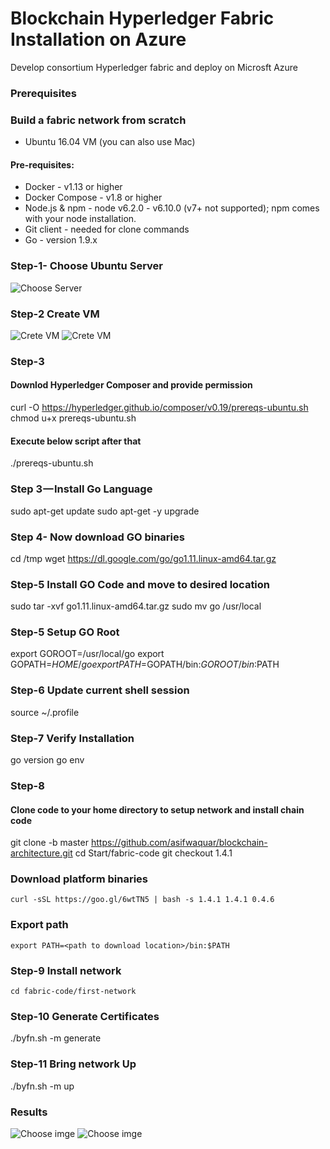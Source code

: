 # Blockchain Hyperledger Fabric Installation on Azure

Develop consortium Hyperledger fabric and deploy on Microsft Azure


### Prerequisites

### Build a fabric network from scratch

* Ubuntu 16.04 VM (you can also use Mac)

#### Pre-requisites:

* Docker - v1.13 or higher
* Docker Compose - v1.8 or higher
* Node.js & npm - node v6.2.0 - v6.10.0 (v7+ not supported); npm comes with
your node installation.
* Git client - needed for clone commands
* Go - version 1.9.x

### Step-1- Choose Ubuntu Server
 ![Choose Server](https://github.com/asifwaquar/images/blob/master/images/azure.png)


### Step-2 Create VM
  ![Crete VM](https://github.com/asifwaquar/images/blob/master/images/config1.png)
  ![Crete VM](https://github.com/asifwaquar/images/blob/master/images/config2.png)

### Step-3

#### Downlod Hyperledger Composer and provide permission

curl -O https://hyperledger.github.io/composer/v0.19/prereqs-ubuntu.sh
chmod u+x prereqs-ubuntu.sh

#### Execute below script after that
./prereqs-ubuntu.sh

### Step 3 — Install Go Language

sudo apt-get update
sudo apt-get -y upgrade

### Step 4- Now download GO binaries

cd /tmp
wget https://dl.google.com/go/go1.11.linux-amd64.tar.gz

### Step-5 Install GO Code and move to desired location

sudo tar -xvf go1.11.linux-amd64.tar.gz
sudo mv go /usr/local

### Step-5 Setup GO Root

export GOROOT=/usr/local/go
export GOPATH=$HOME/go
export PATH=$GOPATH/bin:$GOROOT/bin:$PATH

### Step-6 Update current shell session 

source ~/.profile

### Step-7 Verify Installation
go version
go env

### Step-8
#### Clone code to your home directory to setup network and install chain code

git clone -b master https://github.com/asifwaquar/blockchain-architecture.git
cd Start/fabric-code
git checkout 1.4.1


### Download platform binaries 

	curl -sSL https://goo.gl/6wtTN5 | bash -s 1.4.1 1.4.1 0.4.6

### Export path

	export PATH=<path to download location>/bin:$PATH

### Step-9 Install network 

	cd fabric-code/first-network

### Step-10 Generate Certificates

./byfn.sh -m generate

### Step-11 Bring network Up

./byfn.sh -m up

 
### Results


![Choose imge](https://github.com/asifwaquar/images/blob/master/images/final1.JPG)
![Choose imge](https://github.com/asifwaquar/images/blob/master/images/final.JPG)




